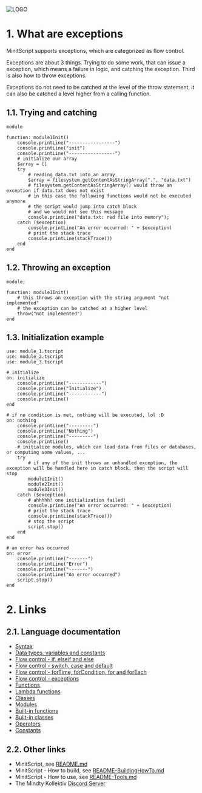 ![LOGO](https://raw.githubusercontent.com/andreasdr/minitscript/master/resources/github/minitscript-logo.png)

# 1. What are exceptions

MinitScript supports exceptions, which are categorized as flow control.

Exceptions are about 3 things. Trying to do some work, that can issue a exception, which means a failure in logic, and catching the exception. 
Third is also how to throw exceptions.

Exceptions do not need to be catched at the level of the throw statement, it can also be catched a level higher from a calling function. 

## 1.1. Trying and catching

```
module

function: module1Init()
	console.printLine("-----------------")
	console.printLine("init")
	console.printLine("-----------------")
	# initialize our array
	$array = []
	try
		# reading data.txt into an array
		$array = filesystem.getContentAsStringArray(".", "data.txt")	
		# filesystem.getContentAsStringArray() would throw an exception if data.txt does not exist
		# in this case the following functions would not be executed anymore
		# the script would jump into catch block
		# and we would not see this message
		console.printLine("data.txt: red file into memory");
	catch ($exception)
		console.printLine("An error occurred: " + $exception)
		# print the stack trace
		console.printLine(stackTrace())
	end
end
```

## 1.2. Throwing an exception

```
module;

function: module1Init()
	# this throws an exception with the string argument "not implemented"
	# the exception can be catched at a higher level
	throw("not implemented")
end
```

## 1.3. Initialization example

```
use: module_1.tscript
use: module_2.tscript
use: module_3.tscript

# initialize
on: initialize
	console.printLine("------------")
	console.printLine("Initialize")
	console.printLine("------------")
	console.printLine()
end

# if no condition is met, nothing will be executed, lol :D
on: nothing
	console.printLine("---------")
	console.printLine("Nothing")
	console.printLine("---------")
	console.printLine()
	# initialize modules, which can load data from files or databases, or computing some values, ...
	try
		# if any of the init throws an unhandled exception, the exception will be handled here in catch block. then the script will stop
		module1Init()
		module2Init()
		module3Init()
	catch ($exception)
		# ahhhhh! one initialization failed!
		console.printLine("An error occurred: " + $exception)
		# print the stack trace
		console.printLine(stackTrace())
		# stop the script
		script.stop()
	end
end

# an error has occurred
on: error
	console.printLine("-------")
	console.printLine("Error")
	console.printLine("-------")
	console.printLine("An error occurred")
	script.stop()
end
```

# 2. Links

## 2.1. Language documentation
- [Syntax](./README-Syntax.md)
- [Data types, variables and constants](./README-DataTypes.md)
- [Flow control - if, elseif and else](./README-FlowControl-Conditions.md)
- [Flow control - switch, case and default](./README-FlowControl-Conditions2.md)
- [Flow control - forTime, forCondition, for and forEach](./README-FlowControl-Loops.md)
- [Flow control - exceptions](./README-FlowControl-Exceptions.md)
- [Functions](./README-Functions.md)
- [Lambda functions](./README-Lambda-Functions.md)
- [Classes](./README-Classes.md)
- [Modules](./README-Modules.md)
- [Built-in functions](./README-BuiltIn-Functions.md)
- [Built-in classes](./README-BuiltIn-Classes.md)
- [Operators](./README-Operators.md)
- [Constants](./README-Constants.md)

## 2.2. Other links

- MinitScript, see [README.md](../README.md)
- MinitScript - How to build, see [README-BuildingHowTo.md](../README-BuildingHowTo.md)
- MinitScript - How to use, see [README-Tools.md](../README-Tools.md)
- The Mindty Kollektiv [Discord Server](https://discord.gg/Na4ACaFD)
